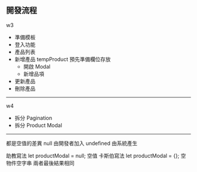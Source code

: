 

## 開發流程
w3
- 準備模板
- 登入功能
- 產品列表
- 新增產品 tempProduct 預先準備欄位存放
  - 開啟 Modal
  - 新增品項
- 更新產品
- 刪除產品

---
w4
- 拆分 Pagination
- 拆分 Product Modal

---

都是空值的差異
null       由開發者加入
undefined  由系統產生

助教寫法    let productModal = null; 空值
卡斯伯寫法  let productModal = {}; 空物件空字串
兩者最後結果相同